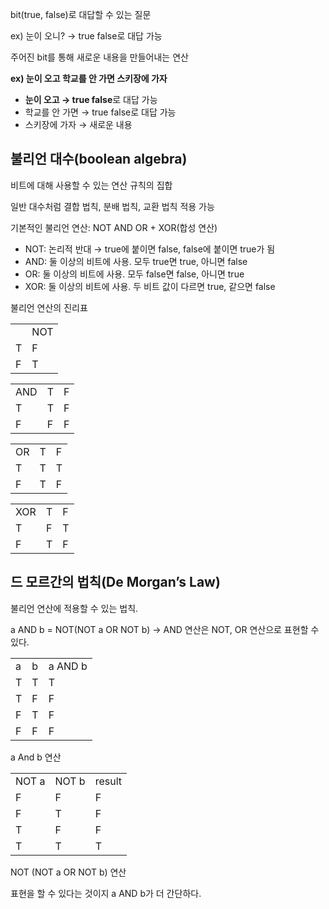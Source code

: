 
bit(true, false)로 대답할 수 있는 질문

ex) 눈이 오니? → true false로 대답 가능

  

주어진 bit를 통해 새로운 내용을 만들어내는 연산

**ex) 눈이 오고 학교를 안 가면 스키장에 가자**

- **눈이 오고 → true false**로 대답 가능
- 학교를 안 가면 → true false로 대답 가능
- 스키장에 가자 → 새로운 내용

  

## 불리언 대수(boolean algebra)

비트에 대해 사용할 수 있는 연산 규칙의 집합

일반 대수처럼 결합 법칙, 분배 법칙, 교환 법칙 적용 가능

  

기본적인 불리언 연산: NOT AND OR + XOR(합성 연산)

- NOT: 논리적 반대 → true에 붙이면 false, false에 붙이면 true가 됨
- AND: 둘 이상의 비트에 사용. 모두 true면 true, 아니면 false
- OR: 둘 이상의 비트에 사용. 모두 false면 false, 아니면 true
- XOR: 둘 이상의 비트에 사용. 두 비트 값이 다르면 true, 같으면 false

불리언 연산의 진리표

|   |   |
|---|---|
||NOT|
|T|F|
|F|T|

|   |   |   |
|---|---|---|
|AND|T|F|
|T|T|F|
|F|F|F|

|   |   |   |
|---|---|---|
|OR|T|F|
|T|T|T|
|F|T|F|

|   |   |   |
|---|---|---|
|XOR|T|F|
|T|F|T|
|F|T|F|

## 드 모르간의 법칙(De Morgan’s Law)

불리언 연산에 적용할 수 있는 법칙.

a AND b = NOT(NOT a OR NOT b) → AND 연산은 NOT, OR 연산으로 표현할 수 있다.

|   |   |   |
|---|---|---|
|a|b|a AND b|
|T|T|T|
|T|F|F|
|F|T|F|
|F|F|F|

a And b 연산

|   |   |   |
|---|---|---|
|NOT a|NOT b|result|
|F|F|F|
|F|T|F|
|T|F|F|
|T|T|T|

NOT (NOT a OR NOT b) 연산

표현을 할 수 있다는 것이지 a AND b가 더 간단하다.